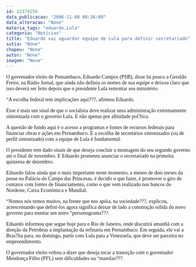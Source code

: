 ```yaml
---
id: 12374256
data_publicacao: "2006-11-08 08:36:00"
data_alteracao: "None"
materia_tags: "eduardo,Lula"
categoria: "Notícias"
title: "Eduardo vai aguardar equipe de Lula para definir secretariado"
sutia: "None"
chapeu: "None"
autor: "None"
imagem: "None"
---
```

<p><P><FONT face=Verdana>O governador eleito de Pernambuco, Eduardo Campos (PSB), disse há pouco a Geraldo Freire, na Rádio Jornal, que ainda não definiu os nomes de sua equipe e deixou claro que isso deverá ser feito depois que o presidente Lula remontar seu ministério.</FONT></P></p>
<p><P><FONT face=Verdana>“A escolha federal tem implicações aqui???, afirmou Eduardo.</FONT></P></p>
<p><P><FONT face=Verdana>Esse é mais um sinal de que o socialista deve realizar uma administração extremamente sintonizada com o governo Lula. E não apenas por afinidade pol?tica.</FONT></P></p>
<p><P><FONT face=Verdana>A questão de fundo aqui é o acesso a programas e fontes de recursos federais para financiar obras e ações em Pernambuco. E a escolha de secretários sintonizados (ou de perfil sintonizado) com a equipe de Lula é fundamental.</FONT></P></p>
<p><P><FONT face=Verdana>O presidente tem dado sinais de que deseja concluir a montagem do seu segundo governo até o final de novembro. E Eduardo prometeu anunciar o secretariado na primeira quinzena de dezembro.</FONT></P></p>
<p><P><FONT face=Verdana>Eduardo falou ainda que o mais importante neste momento, a menos de dois meses da posse no Palácio do Campo das Princesas, é decidir o que fazer, é promover o giro de contatos com fontes de financiamento, como o que vem realizado nos bancos do Nordeste, Caixa Econômica e Mundial.</FONT></P></p>
<p><P><FONT face=Verdana>“Nomes nós temos muitos, na frente que nos apóia, na sociedade???, explicou, acrescentando que defini-los agora significa deixar de lado a construção sólida do novo governo para montar um mero “personograma???.</FONT></P></p>
<p><P><FONT face=Verdana>Eduardo informou que segue hoje para o Rio de Janeiro, onde discutirá amanhã com a direção da Petrobras a implantação da refinaria em Pernambuco. Em seguida, ele vai a Bras?lia para, no domingo, partir com Lula para a Venezuela, que deve ser parceira no empreendimento.</FONT></P></p>
<p><P><FONT face=Verdana>O governador eleito voltou a dizer que deseja tocar a transição com o governador Mendonça Filho (PFL) sem dificuldades ou “marolas???.</FONT></P> </p>
